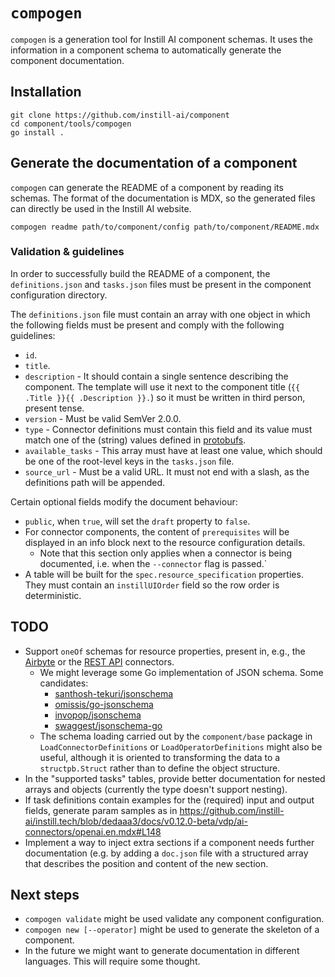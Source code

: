 # `compogen`

`compogen` is a generation tool for Instill AI component schemas. It uses the
information in a component schema to automatically generate the component
documentation.

## Installation

```shell
git clone https://github.com/instill-ai/component
cd component/tools/compogen
go install .
```

## Generate the documentation of a component

`compogen` can generate the README of a component by reading its schemas. The
format of the documentation is MDX, so the generated files can directly be used
in the Instill AI website.

```shell
compogen readme path/to/component/config path/to/component/README.mdx
```

### Validation & guidelines

In order to successfully build the README of a component, the `definitions.json`
and `tasks.json` files must be present in the component configuration directory.

The `definitions.json` file must contain an array with one object in which the
following fields must be present and comply with the following guidelines:

- `id`.
- `title`.
- `description` - It should contain a single sentence describing the component.
  The template will use it next to the component title (`{{ .Title }}{{
  .Description }}.`) so it must be written in third person, present tense.
- `version` - Must be valid SemVer 2.0.0.
- `type` - Connector definitions must contain this field and its value must
  match one of the (string) values defined in [protobufs](https://github.com/instill-ai/protobufs/blob/main/vdp/pipeline/v1beta/connector_definition.proto).
- `available_tasks` - This array must have at least one value, which should be
  one of the root-level keys in the `tasks.json` file.
- `source_url` - Must be a valid URL. It must not end with a slash, as the
  definitions path will be appended.

Certain optional fields modify the document behaviour:

- `public`, when `true`, will set the `draft` property to `false`.
- For connector components, the content of `prerequisites` will be displayed in
  an info block next to the resource configuration details.
  - Note that this section only applies when a connector is being documented,
    i.e. when the `--connector` flag is passed.`
- A table will be built for the `spec.resource_specification` properties. They
  must contain an `instillUIOrder` field so the row order is deterministic.

## TODO

- Support `oneOf` schemas for resource properties, present in, e.g., the [Airbyte](https://github.com/instill-ai/connector/blob/main/pkg/airbyte/v0/config/definitions.json#L15)
  or the [REST API](https://github.com/instill-ai/connector/blob/main/pkg/restapi/v0/config/definitions.json#L26) connectors.
  - We might leverage some Go implementation of JSON schema. Some candidates:
    - [santhosh-tekuri/jsonschema](https://pkg.go.dev/github.com/santhosh-tekuri/jsonschema/v5#Schema)
    - [omissis/go-jsonschema](https://github.com/omissis/go-jsonschema/blob/934012d/pkg/schemas/model.go#L107)
    - [invopop/jsonschema](https://github.com/invopop/jsonschema/blob/a446707/schema.go#L14)
    - [swaggest/jsonschema-go](https://pkg.go.dev/github.com/swaggest/jsonschema-go#Schema)
  - The schema loading carried out by the `component/base` package in
    `LoadConnectorDefinitions` or `LoadOperatorDefinitions` might also be
    useful, although it is oriented to transforming the data to a `structpb.Struct`
    rather than to define the object structure.
- In the "supported tasks" tables, provide better documentation for nested
  arrays and objects (currently the type doesn't support nesting).
- If task definitions contain examples for the (required) input and output
  fields, generate param samples as in https://github.com/instill-ai/instill.tech/blob/dedaaa3/docs/v0.12.0-beta/vdp/ai-connectors/openai.en.mdx#L148
- Implement a way to inject extra sections if a component needs further
  documentation (e.g. by adding a `doc.json` file with a structured array that
  describes the position and content of the new section.

## Next steps

- `compogen validate` might be used validate any component configuration.
- `compogen new [--operator]` might be used to generate the skeleton of a component.
- In the future we might want to generate documentation in different languages.
This will require some thought.
